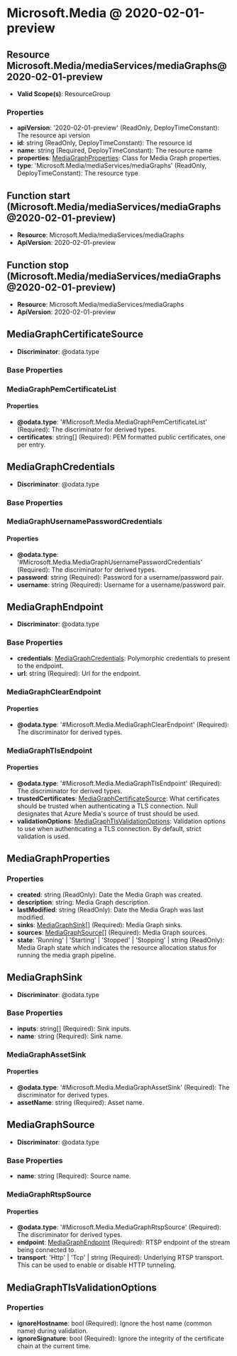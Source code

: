 # Microsoft.Media @ 2020-02-01-preview

## Resource Microsoft.Media/mediaServices/mediaGraphs@2020-02-01-preview
* **Valid Scope(s)**: ResourceGroup
### Properties
* **apiVersion**: '2020-02-01-preview' (ReadOnly, DeployTimeConstant): The resource api version
* **id**: string (ReadOnly, DeployTimeConstant): The resource id
* **name**: string (Required, DeployTimeConstant): The resource name
* **properties**: [MediaGraphProperties](#mediagraphproperties): Class for Media Graph properties.
* **type**: 'Microsoft.Media/mediaServices/mediaGraphs' (ReadOnly, DeployTimeConstant): The resource type

## Function start (Microsoft.Media/mediaServices/mediaGraphs@2020-02-01-preview)
* **Resource**: Microsoft.Media/mediaServices/mediaGraphs
* **ApiVersion**: 2020-02-01-preview

## Function stop (Microsoft.Media/mediaServices/mediaGraphs@2020-02-01-preview)
* **Resource**: Microsoft.Media/mediaServices/mediaGraphs
* **ApiVersion**: 2020-02-01-preview

## MediaGraphCertificateSource
* **Discriminator**: @odata.type

### Base Properties

### MediaGraphPemCertificateList
#### Properties
* **@odata.type**: '#Microsoft.Media.MediaGraphPemCertificateList' (Required): The discriminator for derived types.
* **certificates**: string[] (Required): PEM formatted public certificates, one per entry.


## MediaGraphCredentials
* **Discriminator**: @odata.type

### Base Properties

### MediaGraphUsernamePasswordCredentials
#### Properties
* **@odata.type**: '#Microsoft.Media.MediaGraphUsernamePasswordCredentials' (Required): The discriminator for derived types.
* **password**: string (Required): Password for a username/password pair.
* **username**: string (Required): Username for a username/password pair.


## MediaGraphEndpoint
* **Discriminator**: @odata.type

### Base Properties
* **credentials**: [MediaGraphCredentials](#mediagraphcredentials): Polymorphic credentials to present to the endpoint.
* **url**: string (Required): Url for the endpoint.

### MediaGraphClearEndpoint
#### Properties
* **@odata.type**: '#Microsoft.Media.MediaGraphClearEndpoint' (Required): The discriminator for derived types.

### MediaGraphTlsEndpoint
#### Properties
* **@odata.type**: '#Microsoft.Media.MediaGraphTlsEndpoint' (Required): The discriminator for derived types.
* **trustedCertificates**: [MediaGraphCertificateSource](#mediagraphcertificatesource): What certificates should be trusted when authenticating a TLS connection. Null designates that Azure Media's source of trust should be used.
* **validationOptions**: [MediaGraphTlsValidationOptions](#mediagraphtlsvalidationoptions): Validation options to use when authenticating a TLS connection. By default, strict validation is used.


## MediaGraphProperties
### Properties
* **created**: string (ReadOnly): Date the Media Graph was created.
* **description**: string: Media Graph description.
* **lastModified**: string (ReadOnly): Date the Media Graph was last modified.
* **sinks**: [MediaGraphSink](#mediagraphsink)[] (Required): Media Graph sinks.
* **sources**: [MediaGraphSource](#mediagraphsource)[] (Required): Media Graph sources.
* **state**: 'Running' | 'Starting' | 'Stopped' | 'Stopping' | string (ReadOnly): Media Graph state which indicates the resource allocation status for running the media graph pipeline.

## MediaGraphSink
* **Discriminator**: @odata.type

### Base Properties
* **inputs**: string[] (Required): Sink inputs.
* **name**: string (Required): Sink name.

### MediaGraphAssetSink
#### Properties
* **@odata.type**: '#Microsoft.Media.MediaGraphAssetSink' (Required): The discriminator for derived types.
* **assetName**: string (Required): Asset name.


## MediaGraphSource
* **Discriminator**: @odata.type

### Base Properties
* **name**: string (Required): Source name.

### MediaGraphRtspSource
#### Properties
* **@odata.type**: '#Microsoft.Media.MediaGraphRtspSource' (Required): The discriminator for derived types.
* **endpoint**: [MediaGraphEndpoint](#mediagraphendpoint) (Required): RTSP endpoint of the stream being connected to.
* **transport**: 'Http' | 'Tcp' | string (Required): Underlying RTSP transport. This can be used to enable or disable HTTP tunneling.


## MediaGraphTlsValidationOptions
### Properties
* **ignoreHostname**: bool (Required): Ignore the host name (common name) during validation.
* **ignoreSignature**: bool (Required): Ignore the integrity of the certificate chain at the current time.

